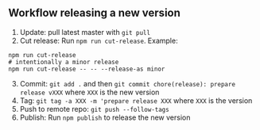 ## Workflow releasing a new version

1. Update: pull latest master with `git pull`
2. Cut release: Run `npm run cut-release`. Example:

  ```shell
  npm run cut-release
  # intentionally a minor release
  npm run cut-release -- -- --release-as minor
  ```
3. Commit: `git add .` and then `git commit chore(release): prepare release vXXX` where `XXX` is the new version
4. Tag: `git tag -a XXX -m 'prepare release XXX` where `XXX` is the version
5. Push to remote repo: `git push --follow-tags`
6. Publish: Run `npm publish` to release the new version
